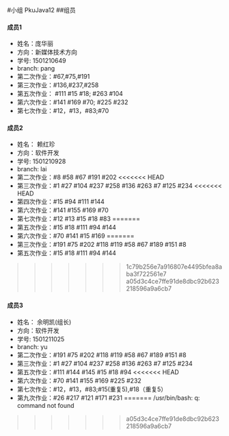 #小组 PkuJava12
##组员

#### 成员1
- 姓名：庞华丽 
- 方向：新媒体技术方向
- 学号: 1501210649
- branch: pang
- 第二次作业：#67,#75,#191
- 第三次作业：#136,#237,#258
- 第五次作业： #111 #15 #18; #263 #104
- 第六次作业：#141  #169 #70; #225 #232
- 第七次作业：#12，#13，#83;#70

#### 成员2
- 姓名： 赖红珍
- 方向：软件开发
- 学号: 1501210928
- branch: lai
- 第二次作业：#8 #58 #67 #191 #202
<<<<<<< HEAD
- 第三次作业：#1 #27 #104 #237 #258 #136 #263 #7 #125 #234
<<<<<<< HEAD
- 第四次作业：#15 #94 #111 #144
- 第六次作业：#141 #155 #169 #70
- 第七次作业：#12 #13 #15  #18 #83
=======
- 第五次作业：#15 #18 #111 #94 #144
- 第六次作业：#70 #141 #15 #169
=======
- 第三次作业：#191 #75 #202 #118 #119 #58 #67 #189 #151 #8 
- 第五次作业：#15 #18 #111 #94 #144
>>>>>>> 1c79b256e7a916807e4495bfea8aba3f722561e7
>>>>>>> a05d3c4ce7ffe91de8dbc92b623218596a9a6cb7

#### 成员3
- 姓名： 余明凯(组长)
- 方向：软件开发
- 学号: 1501211025
- branch: yu
- 第二次作业：#191 #75 #202 #118 #119 #58 #67 #189 #151 #8 
- 第三次作业：#1 #27 #104 #237 #258 #136 #263 #7 #125 #234
- 第五次作业：#111 #144 #145 #15 #18 #94
<<<<<<< HEAD
- 第六次作业：#70 #141 #155 #169 #225 #232
- 第七次作业：#12，#13，#83;#15(重复5),#18（重复5）
- 第九次作业：#26 #217 #121 #171 #231
=======
/usr/bin/bash: q: command not found
>>>>>>> a05d3c4ce7ffe91de8dbc92b623218596a9a6cb7
